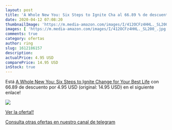 ```yaml
---
layout: post
title: 'A Whole New You: Six Steps to Ignite Cha al 66.89 % de descuento'
date: 2020-04-12 07:08:20
thumbnailImage: 'https://m.media-amazon.com/images/I/412OCFz4HHL._SL200_.jpg'
images: [ 'https://m.media-amazon.com/images/I/412OCFz4HHL._SL200_.jpg' ]
comments: true
category: ofertas
author: ring
slug: 1612186157
description:
actualPrice: 4.95 USD
comparePrice: 14.95 USD
inStock: true
---
```


Está [A Whole New You: Six Steps to Ignite Change for Your Best Life](https://www.amazon.com/dp/1612186157/?tag=redken08-20) con 66.89 de descuento por 4.95 USD (original: 14.95 USD) en el siguiente enlace!

[![](https://m.media-amazon.com/images/I/412OCFz4HHL._SL200_.jpg)](https://www.amazon.com/dp/1612186157/?tag=redken08-20)

[Ver la oferta!!](https://www.amazon.com/dp/1612186157/?tag=redken08-20)

[Consulta otras ofertas en nuestro canal de telegram](https://t.me/s/ofertas25)
